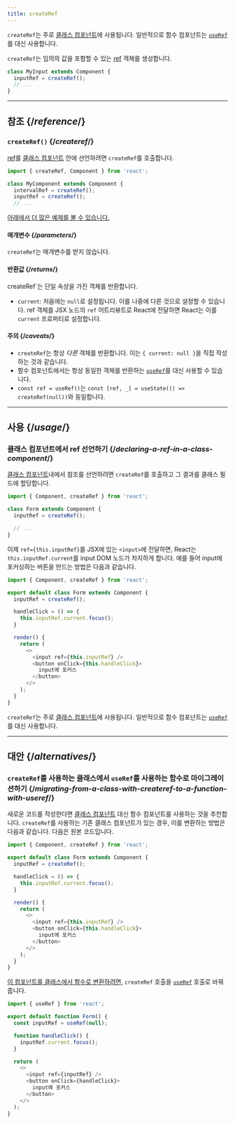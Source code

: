 ```yaml
---
title: createRef
---
```


<Pitfall>

`createRef`는 주로 [클래스 컴포넌트](/reference/react/Component)에 사용됩니다. 일반적으로 함수 컴포넌트는 [`useRef`](/reference/react/useRef)를 대신 사용합니다.

</Pitfall>

<Intro>

`createRef`는 임의의 값을 포함할 수 있는 [ref](/learn/referencing-values-with-refs) 객체를 생성합니다.

```js
class MyInput extends Component {
  inputRef = createRef();
  // ...
}
```

</Intro>

<InlineToc />

---

## 참조 {/*reference*/}

### `createRef()` {/*createref*/}

[ref](/learn/referencing-values-with-refs)를 [클래스 컴포넌트](/reference/react/Component) 안에 선언하려면 `createRef`를 호출합니다.

```js
import { createRef, Component } from 'react';

class MyComponent extends Component {
  intervalRef = createRef();
  inputRef = createRef();
  // ...
```

[아래에서 더 많은 예제를 볼 수 있습니다.](#usage)

#### 매개변수 {/*parameters*/}

`createRef`는 매개변수를 받지 않습니다.

#### 반환값 {/*returns*/}

createRef`는 단일 속성을 가진 객체를 반환합니다.

* `current`: 처음에는 `null`로 설정됩니다. 이를 나중에 다른 것으로 설정할 수 있습니다. ref 객체를 JSX 노드의 `ref` 어트리뷰트로 React에 전달하면 React는 이를 `current` 프로퍼티로 설정합니다.

#### 주의 {/*caveats*/}

* `createRef`는 항상 *다른* 객체를 반환합니다. 이는 `{ current: null }`을 직접 작성하는 것과 같습니다.
* 함수 컴포넌트에서는 항상 동일한 객체를 반환하는 [`useRef`](/reference/react/useRef)를 대신 사용할 수 있습니다.
* `const ref = useRef()`는 `const [ref, _] = useState(() => createRef(null))`와 동일합니다.

---

## 사용 {/*usage*/}

### 클래스 컴포넌트에서 ref 선언하기 {/*declaring-a-ref-in-a-class-component*/}

 [클래스 컴포넌트](/reference/react/Component)내에서 참조를 선언하려면 `createRef`를 호출하고 그 결과를 클래스 필드에 할당합니다.

```js {4}
import { Component, createRef } from 'react';

class Form extends Component {
  inputRef = createRef();

  // ...
}
```

이제 `ref={this.inputRef}`를 JSX에 있는 `<input>`에 전달하면, React는 `this.inputRef.current`를 input DOM 노드가 차지하게 합니다. 예를 들어 input에 포커싱하는 버튼을 만드는 방법은 다음과 같습니다.

<Sandpack>

```js
import { Component, createRef } from 'react';

export default class Form extends Component {
  inputRef = createRef();

  handleClick = () => {
    this.inputRef.current.focus();
  }

  render() {
    return (
      <>
        <input ref={this.inputRef} />
        <button onClick={this.handleClick}>
          input에 포커스
        </button>
      </>
    );
  }
}
```

</Sandpack>

<Pitfall>

`createRef`는 주로 [클래스 컴포넌트](/reference/react/Component)에 사용됩니다. 일반적으로 함수 컴포넌트는 [`useRef`](/reference/react/useRef)를 대신 사용합니다.

</Pitfall>

---

## 대안 {/*alternatives*/}

### `createRef`를 사용하는 클래스에서 `useRef`를 사용하는 함수로 마이그레이션하기 {/*migrating-from-a-class-with-createref-to-a-function-with-useref*/}

새로운 코드를 작성한다면 [클래스 컴포넌트](/reference/react/Component) 대신 함수 컴포넌트를 사용하는 것을 추천합니다. `createRef`를 사용하는 기존 클래스 컴포넌트가 있는 경우, 이를 변환하는 방법은 다음과 같습니다. 다음은 원본 코드입니다.

<Sandpack>

```js
import { Component, createRef } from 'react';

export default class Form extends Component {
  inputRef = createRef();

  handleClick = () => {
    this.inputRef.current.focus();
  }

  render() {
    return (
      <>
        <input ref={this.inputRef} />
        <button onClick={this.handleClick}>
          input에 포커스
        </button>
      </>
    );
  }
}
```

</Sandpack>

[이 컴포넌트를 클래스에서 함수로 변환하려면,](/reference/react/Component#alternatives) `createRef` 호출을 [`useRef`](/reference/react/useRef) 호출로 바꿔줍니다.

<Sandpack>

```js
import { useRef } from 'react';

export default function Form() {
  const inputRef = useRef(null);

  function handleClick() {
    inputRef.current.focus();
  }

  return (
    <>
      <input ref={inputRef} />
      <button onClick={handleClick}>
        input에 포커스
      </button>
    </>
  );
}
```

</Sandpack>
